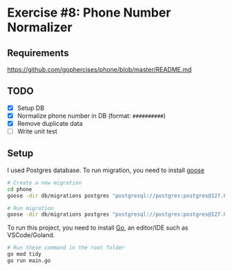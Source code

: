 # Exercise #8: Phone Number Normalizer

## Requirements

https://github.com/gophercises/phone/blob/master/README.md

## TODO

- [x] Setup DB
- [x] Normalize phone number in DB (format: `##########`)
- [x] Remove duplicate data
- [ ] Write unit test

## Setup

I used Postgres database. To run migration, you need to install [goose](https://github.com/pressly/goose)

```bash
# Create a new migration
cd phone
goose -dir db/migrations postgres "postgresql://postgres:postgres@127.0.0.1:5430/gophercises_phone?sslmode=disable" create init sql

# Run migration
goose -dir db/migrations postgres "postgresql://postgres:postgres@127.0.0.1:5430/gophercises_phone?sslmode=disable" up
```

To run this project, you need to install [Go](https://go.dev/doc/install), an editor/IDE such as VSCode/Goland.

```bash
# Run these command in the root folder
go mod tidy
go run main.go
```
